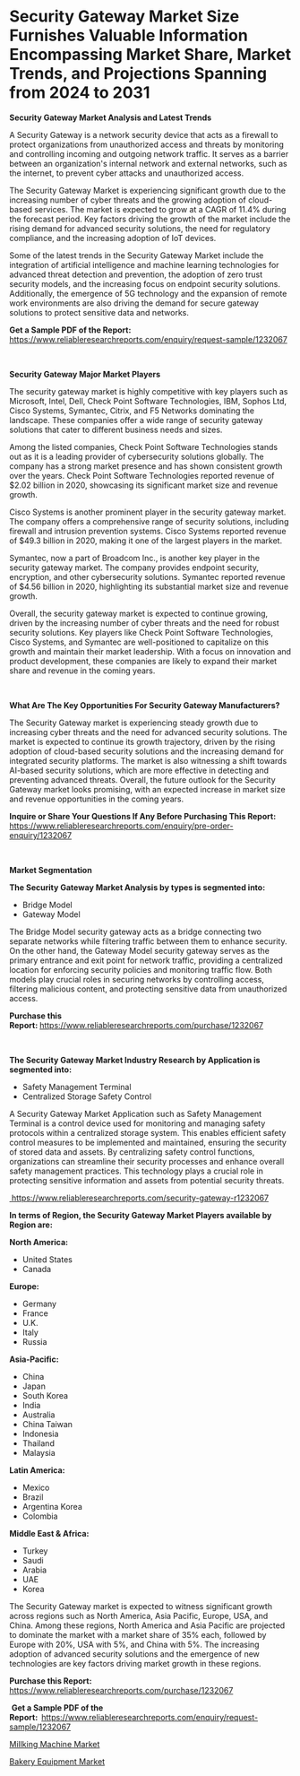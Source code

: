 <p><h1>Security Gateway Market Size Furnishes Valuable Information Encompassing Market Share, Market Trends, and Projections Spanning from 2024 to 2031</h1></p><p><strong>Security Gateway Market Analysis and Latest Trends</strong></p>
<p><p>A Security Gateway is a network security device that acts as a firewall to protect organizations from unauthorized access and threats by monitoring and controlling incoming and outgoing network traffic. It serves as a barrier between an organization's internal network and external networks, such as the internet, to prevent cyber attacks and unauthorized access.</p><p>The Security Gateway Market is experiencing significant growth due to the increasing number of cyber threats and the growing adoption of cloud-based services. The market is expected to grow at a CAGR of 11.4% during the forecast period. Key factors driving the growth of the market include the rising demand for advanced security solutions, the need for regulatory compliance, and the increasing adoption of IoT devices.</p><p>Some of the latest trends in the Security Gateway Market include the integration of artificial intelligence and machine learning technologies for advanced threat detection and prevention, the adoption of zero trust security models, and the increasing focus on endpoint security solutions. Additionally, the emergence of 5G technology and the expansion of remote work environments are also driving the demand for secure gateway solutions to protect sensitive data and networks.</p></p>
<p><strong>Get a Sample PDF of the Report:&nbsp;</strong> <a href="https://www.reliableresearchreports.com/enquiry/request-sample/1232067">https://www.reliableresearchreports.com/enquiry/request-sample/1232067</a></p>
<p>&nbsp;</p>
<p><strong>Security Gateway Major Market Players</strong></p>
<p><p>The security gateway market is highly competitive with key players such as Microsoft, Intel, Dell, Check Point Software Technologies, IBM, Sophos Ltd, Cisco Systems, Symantec, Citrix, and F5 Networks dominating the landscape. These companies offer a wide range of security gateway solutions that cater to different business needs and sizes.</p><p>Among the listed companies, Check Point Software Technologies stands out as it is a leading provider of cybersecurity solutions globally. The company has a strong market presence and has shown consistent growth over the years. Check Point Software Technologies reported revenue of $2.02 billion in 2020, showcasing its significant market size and revenue growth.</p><p>Cisco Systems is another prominent player in the security gateway market. The company offers a comprehensive range of security solutions, including firewall and intrusion prevention systems. Cisco Systems reported revenue of $49.3 billion in 2020, making it one of the largest players in the market.</p><p>Symantec, now a part of Broadcom Inc., is another key player in the security gateway market. The company provides endpoint security, encryption, and other cybersecurity solutions. Symantec reported revenue of $4.56 billion in 2020, highlighting its substantial market size and revenue growth.</p><p>Overall, the security gateway market is expected to continue growing, driven by the increasing number of cyber threats and the need for robust security solutions. Key players like Check Point Software Technologies, Cisco Systems, and Symantec are well-positioned to capitalize on this growth and maintain their market leadership. With a focus on innovation and product development, these companies are likely to expand their market share and revenue in the coming years.</p></p>
<p>&nbsp;</p>
<p><strong>What Are The Key Opportunities For Security Gateway Manufacturers?</strong></p>
<p><p>The Security Gateway market is experiencing steady growth due to increasing cyber threats and the need for advanced security solutions. The market is expected to continue its growth trajectory, driven by the rising adoption of cloud-based security solutions and the increasing demand for integrated security platforms. The market is also witnessing a shift towards AI-based security solutions, which are more effective in detecting and preventing advanced threats. Overall, the future outlook for the Security Gateway market looks promising, with an expected increase in market size and revenue opportunities in the coming years.</p></p>
<p><strong>Inquire or Share Your Questions If Any Before Purchasing This Report:</strong> <a href="https://www.reliableresearchreports.com/enquiry/pre-order-enquiry/1232067">https://www.reliableresearchreports.com/enquiry/pre-order-enquiry/1232067</a></p>
<p>&nbsp;</p>
<p><strong>Market Segmentation</strong></p>
<p><strong>The Security Gateway Market Analysis by types is segmented into:</strong></p>
<p><ul><li>Bridge Model</li><li>Gateway Model</li></ul></p>
<p><p>The Bridge Model security gateway acts as a bridge connecting two separate networks while filtering traffic between them to enhance security. On the other hand, the Gateway Model security gateway serves as the primary entrance and exit point for network traffic, providing a centralized location for enforcing security policies and monitoring traffic flow. Both models play crucial roles in securing networks by controlling access, filtering malicious content, and protecting sensitive data from unauthorized access.</p></p>
<p><strong>Purchase this Report:&nbsp;</strong><a href="https://www.reliableresearchreports.com/purchase/1232067">https://www.reliableresearchreports.com/purchase/1232067</a></p>
<p>&nbsp;</p>
<p><strong>The Security Gateway Market Industry Research by Application is segmented into:</strong></p>
<p><ul><li>Safety Management Terminal</li><li>Centralized Storage Safety Control</li></ul></p>
<p><p>A Security Gateway Market Application such as Safety Management Terminal is a control device used for monitoring and managing safety protocols within a centralized storage system. This enables efficient safety control measures to be implemented and maintained, ensuring the security of stored data and assets. By centralizing safety control functions, organizations can streamline their security processes and enhance overall safety management practices. This technology plays a crucial role in protecting sensitive information and assets from potential security threats.</p></p>
<p><a href="https://www.reliableresearchreports.com/security-gateway-r1232067">&nbsp;https://www.reliableresearchreports.com/security-gateway-r1232067</a></p>
<p><strong>In terms of Region, the Security Gateway Market Players available by Region are:</strong></p>
<p>
    <p> <strong> North America: </strong>
        <ul>
            <li>United States</li>
            <li>Canada</li>
        </ul>
        </p> 
    <p> <strong> Europe: </strong>
        <ul>
            <li>Germany</li>
            <li>France</li>
            <li>U.K.</li>
            <li>Italy</li>
            <li>Russia</li>
        </ul>
        </p> 
    <p> <strong> Asia-Pacific: </strong>
        <ul>
            <li>China</li>
            <li>Japan</li>
            <li>South Korea</li>
            <li>India</li>
            <li>Australia</li>
            <li>China Taiwan</li>
            <li>Indonesia</li>
            <li>Thailand</li>
            <li>Malaysia</li>
        </ul>
        </p> 
    <p> <strong> Latin America: </strong>
        <ul>
            <li>Mexico</li>
            <li>Brazil</li>
            <li>Argentina Korea</li>
            <li>Colombia</li>
        </ul>
        </p> 
    <p> <strong> Middle East & Africa: </strong>
        <ul>
            <li>Turkey</li>
            <li>Saudi</li>
            <li>Arabia</li>
            <li>UAE</li>
            <li>Korea</li>
        </ul>
    </p>
    </p>
<p><p>The Security Gateway market is expected to witness significant growth across regions such as North America, Asia Pacific, Europe, USA, and China. Among these regions, North America and Asia Pacific are projected to dominate the market with a market share of 35% each, followed by Europe with 20%, USA with 5%, and China with 5%. The increasing adoption of advanced security solutions and the emergence of new technologies are key factors driving market growth in these regions.</p></p>
<p><strong>Purchase this Report: </strong><a href="https://www.reliableresearchreports.com/purchase/1232067">https://www.reliableresearchreports.com/purchase/1232067</a></p>
<p>&nbsp;<strong>Get a Sample PDF of the Report:&nbsp;&nbsp;</strong><a href="https://www.reliableresearchreports.com/enquiry/request-sample/1232067">https://www.reliableresearchreports.com/enquiry/request-sample/1232067</a></p>
<p><strong></strong></p>
<p><p><a href="https://view.publitas.com/reportprime-1/millking-machine-market-size-reflecting-a-forecast-till-2031-market-by-type-by-application-and-by-geography/">Millking Machine Market</a></p><p><a href="https://view.publitas.com/reportprime-1/bakery-equipment-market-share-market-new-trends-analysis-report-by-type-by-application-by-end-use-by-region-and-segment-forecasts-2024-2031/">Bakery Equipment Market</a></p></p>